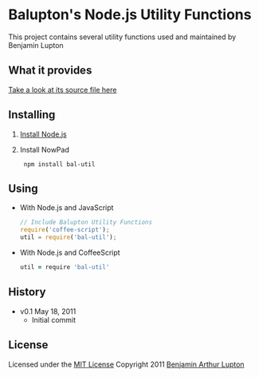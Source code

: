 # Balupton's Node.js Utility Functions

This project contains several utility functions used and maintained by Benjamin Lupton


## What it provides

[Take a look at its source file here](https://github.com/balupton/docpad/blob/master/lib/util.coffee#files)


## Installing


1. [Install Node.js](https://github.com/balupton/node/wiki/Installing-Node.js)

2. Install NowPad

		npm install bal-util


## Using

- With Node.js and JavaScript

	``` javascript
	// Include Balupton Utility Functions
	require('coffee-script');
	util = require('bal-util');
	```

- With Node.js and CoffeeScript
	
	``` coffeescript
	util = require 'bal-util'


## History

- v0.1 May 18, 2011
	- Initial commit


## License

Licensed under the [MIT License](http://creativecommons.org/licenses/MIT/)
Copyright 2011 [Benjamin Arthur Lupton](http://balupton.com)
